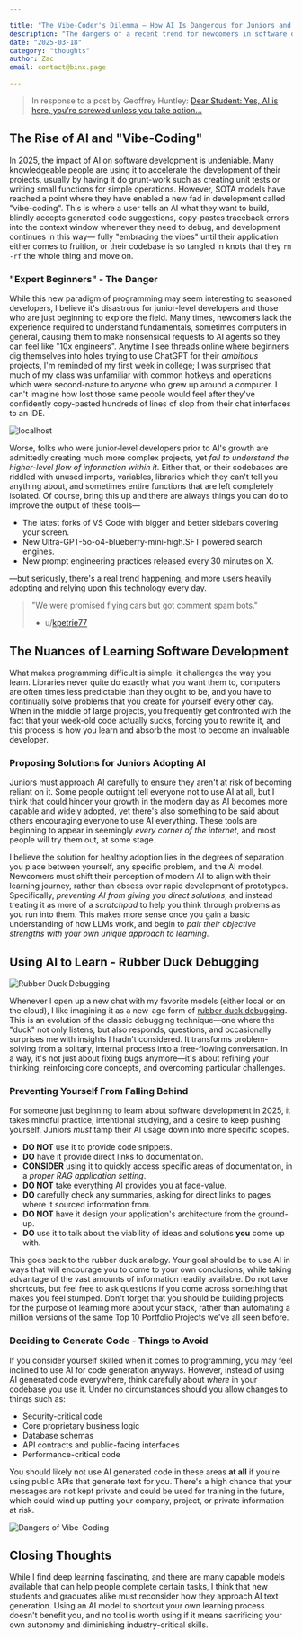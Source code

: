 ```yaml
---

title: "The Vibe-Coder's Dilemma – How AI Is Dangerous for Juniors and What To Do About It"
description: "The dangers of a recent trend for newcomers in software development."
date: "2025-03-18"
category: "thoughts"
author: Zac
email: contact@binx.page

---
```


> In response to a post by Geoffrey Huntley: [Dear Student: Yes, AI is here, you're screwed unless you take action...](https://ghuntley.com/screwed/)

## The Rise of AI and "Vibe-Coding"

In 2025, the impact of AI on software development is undeniable. Many knowledgeable people are using it to accelerate the development of their projects, usually by having it do grunt-work such as creating unit tests or writing small functions for simple operations. However, SOTA models have reached a point where they have enabled a new fad in development called "vibe-coding". This is where a user tells an AI what they want to build, blindly accepts generated code suggestions, copy-pastes traceback errors into the context window whenever they need to debug, and development continues in this way— fully "embracing the vibes" until their application either comes to fruition, or their codebase is so tangled in knots that they `rm -rf` the whole thing and move on.

### "Expert Beginners" - The Danger

While this new paradigm of programming may seem interesting to seasoned developers, I believe it's disastrous for junior-level developers and those who are just beginning to explore the field. Many times, newcomers lack the experience required to understand fundamentals, sometimes computers in general, causing them to make nonsensical requests to AI agents so they can feel like "10x engineers". Anytime I see threads online where beginners dig themselves into holes trying to use ChatGPT for their *ambitious* projects, I'm reminded of my first week in college; I was surprised that much of my class was unfamiliar with common hotkeys and operations which were second-nature to anyone who grew up around a computer. I can't imagine how lost those same people would feel after they've confidently copy-pasted hundreds of lines of slop from their chat interfaces to an IDE.

![localhost](https://preview.redd.it/ai-is-taking-over-v0-l2pzxryu5gxa1.jpg?auto=webp&s=5698e400ee5dd1282ca511d4baee9acfb430800b)

Worse, folks who were junior-level developers prior to AI's growth are admittedly creating much more complex projects, yet *fail to understand the higher-level flow of information within it*. Either that, or their codebases are riddled with unused imports, variables, libraries which they can't tell you anything about, and sometimes entire functions that are left completely isolated. Of course, bring this up and there are always things you can do to improve the output of these tools—

- The latest forks of VS Code with bigger and better sidebars covering your screen.
- New Ultra-GPT-5o-o4-blueberry-mini-high.SFT powered search engines.
- New prompt engineering practices released every 30 minutes on X.

—but seriously, there's a real trend happening, and more users heavily adopting and relying upon this technology every day.

> "We were promised flying cars but got comment spam bots."
> 	- u/[kpetrie77](https://www.reddit.com/r/GenX/comments/1g8bumd/comment/lsxadcr/?utm_source=share&utm_medium=web3x&utm_name=web3xcss&utm_term=1&utm_content=share_button)

## The Nuances of Learning Software Development

What makes programming difficult is simple: it challenges the way you learn. Libraries never quite do exactly what you want them to, computers are often times less predictable than they ought to be, and you have to continually solve problems that you create for yourself every other day. When in the middle of large projects, you frequently get confronted with the fact that your week-old code actually sucks, forcing you to rewrite it, and this process is how you learn and absorb the most to become an invaluable developer.

### Proposing Solutions for Juniors Adopting AI

Juniors must approach AI carefully to ensure they aren't at risk of becoming reliant on it. Some people outright tell everyone not to use AI at all, but I think that could hinder your growth in the modern day as AI becomes more capable and widely adopted, yet there's also something to be said about others encouraging everyone to use AI everything. These tools are beginning to appear in seemingly *every corner of the internet*, and most people will try them out, at some stage.

I believe the solution for healthy adoption lies in the degrees of separation you place between yourself, any specific problem, and the AI model. Newcomers must shift their perception of modern AI to align with their learning journey, rather than obsess over rapid development of prototypes. Specifically, *preventing AI from giving you direct solutions*, and instead treating it as more of a *scratchpad* to help you think through problems as you run into them. This makes more sense once you gain a basic understanding of how LLMs work, and begin to *pair their objective strengths with your own unique approach to learning*.

## Using AI to Learn - Rubber Duck Debugging

![Rubber Duck Debugging](https://storage.googleapis.com/duckly-blog/2019/10/IMG_7540.jpeg)

Whenever I open up a new chat with my favorite models (either local or on the cloud), I like imagining it as a new-age form of [rubber duck debugging](https://en.wikipedia.org/wiki/Rubber_duck_debugging). This is an evolution of the classic debugging technique—one where the "duck" not only listens, but also responds, questions, and occasionally surprises me with insights I hadn't considered. It transforms problem-solving from a solitary, internal process into a free-flowing conversation. In a way, it's not just about fixing bugs anymore—it's about refining your thinking, reinforcing core concepts, and overcoming particular challenges.

### Preventing Yourself From Falling Behind

For someone just beginning to learn about software development in 2025, it takes mindful practice, intentional studying, and a desire to keep pushing yourself. Juniors *must* tamp their AI usage down into more specific scopes.

- **DO NOT** use it to provide code snippets.
- **DO** have it provide direct links to documentation.
- **CONSIDER** using it to quickly access specific areas of documentation, in a *proper RAG application setting*.
- **DO NOT** take everything AI provides you at face-value.
- **DO** carefully check any summaries, asking for direct links to pages where it sourced information from.
- **DO NOT** have it design your application's architecture from the ground-up.
- **DO** use it to talk about the viability of ideas and solutions **you** come up with.

This goes back to the rubber duck analogy. Your goal should be to use AI in ways that will encourage you to come to your own conclusions, while taking advantage of the vast amounts of information readily available. Do not take shortcuts, but feel free to ask questions if you come across something that makes you feel stumped. Don't forget that you should be building projects for the purpose of learning more about your stack, rather than automating a million versions of the same Top 10 Portfolio Projects we've all seen before.

### Deciding to Generate Code - Things to Avoid

If you consider yourself skilled when it comes to programming, you may feel inclined to use AI for code generation anyways. However, instead of using AI generated code everywhere, think carefully about *where* in your codebase you use it. Under no circumstances should you allow changes to things such as:

- Security-critical code
- Core proprietary business logic
- Database schemas
- API contracts and public-facing interfaces
- Performance-critical code

You should likely not use AI generated code in these areas **at all** if you're using public APIs that generate text for you. There's a high chance that your messages are not kept private and could be used for training in the future, which could wind up putting your company, project, or private information at risk.

![Dangers of Vibe-Coding](https://i.redd.it/acp1k9csabpe1.png)

## Closing Thoughts

While I find deep learning fascinating, and there are many capable models available that can help people complete certain tasks, I think that new students and graduates alike must reconsider how they approach AI text generation. Using an AI model to shortcut your own learning process doesn't benefit you, and no tool is worth using if it means sacrificing your own autonomy and diminishing industry-critical skills.

